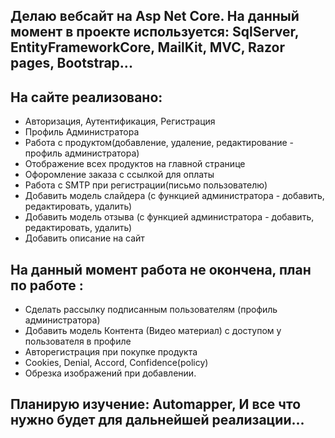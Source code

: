 Делаю вебсайт на Asp Net Core. На данный момент в проекте используется: SqlServer, EntityFrameworkCore, MailKit, MVC, Razor pages, Bootstrap...
-
На сайте реализовано:
-
  - Авторизация, Аутентификация, Регистрация
  - Профиль Администратора
  - Работа с продуктом(добавление, удаление, редактирование - профиль администратора)
  - Отображение всех продуктов на главной странице
  - Офоромление заказа с ссылкой для оплаты
  - Работа с SMTP при регистрации(письмо пользователю)
  - Добавить модель слайдера (с функцией администратора - добавить, редактировать, удалить)
  - Добавить модель отзыва (с функцией администратора - добавить, редактировать, удалить)
  - Добавить описание на сайт

На данный момент работа не окончена, план по работе :
-
  - Сделать рассылку подписанным пользователям (профиль администратора)
  - Добавить модель Контента (Видео материал) с доступом у пользователя в профиле
  - Авторегистрация при покупке продукта
  - Cookies, Denial, Accord, Confidence(policy)
  - Обрезка изображений при добавлении.

Планирую изучение: Automapper, И все что нужно будет для дальнейшей реализации...
-

